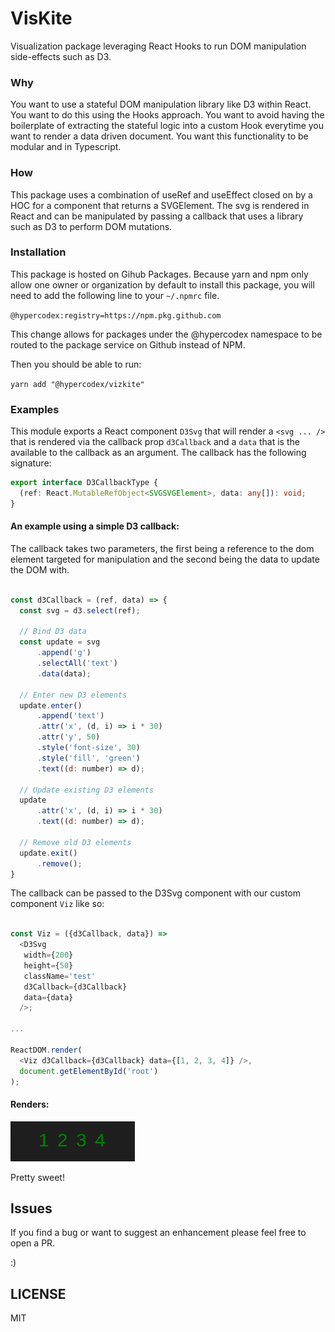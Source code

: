 # VisKite
Visualization package leveraging React Hooks to run DOM manipulation side-effects such as D3.

### Why
You want to use a stateful DOM manipulation library like D3 within React. You want to do this using the Hooks approach. You want to avoid having the boilerplate of extracting the stateful logic into a custom Hook everytime you want to render a data driven document. You want this functionality to be modular and in Typescript.

### How
This package uses a combination of useRef and useEffect closed on by a HOC for a component that returns a SVGElement. The svg is rendered in React and can be manipulated by passing a callback that uses a library such as D3 to perform DOM mutations.

### Installation
This package is hosted on Gihub Packages. Because yarn and npm only allow one owner or organization by default to install this package, you will need to add the following line to your `~/.npmrc` file. 

`@hypercodex:registry=https://npm.pkg.github.com`

This change allows for packages under the @hypercodex namespace to be routed to the package service on Github instead of NPM. 

Then you should be able to run:

`yarn add "@hypercodex/vizkite"`

### Examples
This module exports a React component `D3Svg` that will render a `<svg ... />` that is rendered via the callback prop `d3Callback` and a `data` that is the available to the callback as an argument. 
The callback has the following signature:

```typescript
export interface D3CallbackType {
  (ref: React.MutableRefObject<SVGSVGElement>, data: any[]): void;
}
```

#### An example using a simple D3 callback:

The callback takes two parameters, the first being a reference to the dom element targeted for manipulation and the second being the data to update the DOM with. 

```javascript

const d3Callback = (ref, data) => {
  const svg = d3.select(ref);

  // Bind D3 data
  const update = svg
      .append('g')
      .selectAll('text')
      .data(data);

  // Enter new D3 elements
  update.enter()
      .append('text')
      .attr('x', (d, i) => i * 30)
      .attr('y', 50)
      .style('font-size', 30)
      .style('fill', 'green')
      .text((d: number) => d);

  // Update existing D3 elements
  update
      .attr('x', (d, i) => i * 30)
      .text((d: number) => d);

  // Remove old D3 elements
  update.exit()
      .remove();
}
```

The callback can be passed to the D3Svg component with our custom component `Viz` like so:
```typescript

const Viz = ({d3Callback, data}) => 
  <D3Svg
   width={200}
   height={50}
   className='test'
   d3Callback={d3Callback}
   data={data}
  />;

...

ReactDOM.render(
  <Viz d3Callback={d3Callback} data={[1, 2, 3, 4]} />,
  document.getElementById('root')
);
```

#### Renders: 
![Example output](https://github.com/hypercodex/vizkite/blob/master/img/vizkite_example.png)

Pretty sweet!




## Issues
If you find a bug or want to suggest an enhancement please feel free to open a PR.

:)


## LICENSE
MIT

